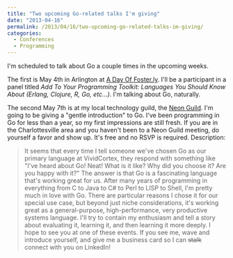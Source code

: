 ```yaml
---
title: "Two upcoming Go-related talks I'm giving"
date: "2013-04-16"
permalink: /2013/04/16/two-upcoming-go-related-talks-im-giving/
categories:
  - Conferences
  - Programming
---
```

I'm scheduled to talk about Go a couple times in the upcoming weeks.

The first is May 4th in Arlington at [A Day Of Foster.ly][1]. I'll be a participant in a panel titled *Add To Your Programming Toolkit: Languages You Should Know About (Erlang, Clojure, R, Go, etc&#8230;)*. I'm talking about Go, naturally.

The second May 7th is at my local technology guild, the [Neon Guild][2]. I'm going to be giving a "gentle introduction" to Go. I've been programming in Go for less than a year, so my first impressions are still fresh. If you are in the Charlottesville area and you haven't been to a Neon Guild meeting, do yourself a favor and show up. It's free and no RSVP is required. Description:

> It seems that every time I tell someone we've chosen Go as our primary language at VividCortex, they respond with something like "I've heard about Go! Neat! What is it like? Why did you choose it? Are you happy with it?" The answer is that Go is a fascinating language that's working great for us. After many years of programming in everything from C to Java to C# to Perl to LISP to Shell, I'm pretty much in love with Go. There are particular reasons I chose it for our special use case, but beyond just niche considerations, it's working great as a general-purpose, high-performance, very productive systems language. I'll try to contain my enthusiasm and tell a story about evaluating it, learning it, and then learning it more deeply.
I hope to see you at one of these events. If you see me, wave and introduce yourself, and give me a business card so I can <s>stalk</s> connect with you on LinkedIn!

 [1]: http://www.dayoffosterly.com/
 [2]: http://neonguild.org/
